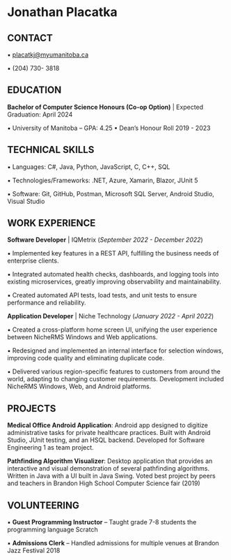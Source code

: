 

# Jonathan Placatka

## CONTACT
▪ placatkj@myumanitoba.ca 

▪ (204) 730- 3818

## EDUCATION
**Bachelor of Computer Science Honours (Co-op Option)** | Expected Graduation: April 2024

▪ University of Manitoba – GPA: 4.25
▪ Dean’s Honour Roll 2019 - 2023


## TECHNICAL SKILLS
▪ Languages: C#, Java, Python, JavaScript, C, C++, SQL

▪ Technologies/Frameworks: .NET, Azure, Xamarin, Blazor, JUnit 5

▪ Software: Git, GitHub, Postman, Microsoft SQL Server, Android Studio, Visual Studio

## WORK EXPERIENCE

**Software Developer** |  IQMetrix (*September 2022 - December 2022*)

▪ Implemented key features in a REST API, fulfilling the business needs of enterprise clients.

▪ Integrated automated health checks, dashboards, and logging tools into existing microservices, greatly
improving observability and maintainability.

▪ Created automated API tests, load tests, and unit tests to ensure performance and reliability.


**Application Developer** | Niche Technology  (*January 2022 - April 2022*)

▪ Created a cross-platform home screen UI, unifying the user experience between NicheRMS Windows
and Web applications.

▪ Redesigned and implemented an internal interface for selection windows, improving code quality and
eliminating duplicate code.

▪ Delivered various region-specific features to customers from around the world, adapting to changing
customer requirements. Development included NicheRMS Windows, Web, and Android platforms.

## PROJECTS

**Medical Office Android Application**: Android app designed to digitize administrative tasks for private
healthcare practices. Built with Android Studio, JUnit testing, and an HSQL backend. Developed for
Software Engineering 1 as team project.

 
**Pathfinding Algorithm Visualizer**: Desktop application that provides an interactive and visual
demonstration of several pathfinding algorithms. Written in Java with a UI built in Java Swing.
Voted best project by peers and teachers in Brandon High School Computer Science fair (2019)

  
## VOLUNTEERING
▪ **Guest Programming Instructor** – Taught grade 7-8 students the programming language Scratch

▪ **Admissions Clerk** – Handled admissions for multiple venues at Brandon Jazz Festival 2018
